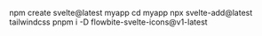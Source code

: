 npm create svelte@latest myapp
cd myapp
npx svelte-add@latest tailwindcss
pnpm i -D flowbite-svelte-icons@v1-latest